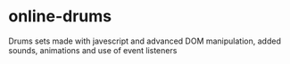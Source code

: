 # online-drums
Drums sets made with javescript and advanced DOM manipulation, added sounds, animations and use of event listeners
